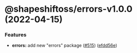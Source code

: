 # @shapeshiftoss/errors-v1.0.0 (2022-04-15)


### Features

* **errors:** add new "errors" package ([#515](https://github.com/shapeshift/lib/issues/515)) ([efdd56e](https://github.com/shapeshift/lib/commit/efdd56ed0d9869c9b04ce1f56232252561127a46))
